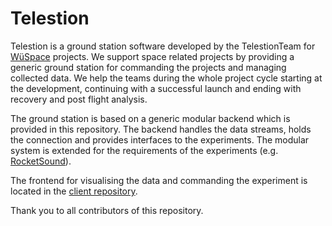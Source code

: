 # Telestion

Telestion is a ground station software developed by the TelestionTeam for [WüSpace](https://www.wuespace.de/) projects.
We support space related projects by providing a generic ground station for commanding the projects and managing collected 
data. We help the teams during the whole project cycle starting at the development, continuing with a successful launch 
and ending with recovery and post flight analysis.

The ground station is based on a generic modular backend which is provided in this repository. 
The backend handles the data streams, holds the connection and provides interfaces to the experiments. 
The modular system is extended for the requirements of the experiments (e.g. 
[RocketSound](https://github.com/TelestionTeam/telestion-rocketsound)).

The frontend for visualising the data and commanding the experiment is located in the 
[client repository](https://github.com/TelestionTeam/telestion-client).

Thank you to all contributors of this repository.

